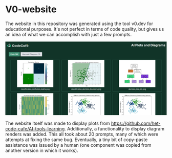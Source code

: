 # V0-website

The website in this repository was generated using the tool v0.dev for educational purposes. 
It's not perfect in terms of code quality, but gives us an idea of what we can accomplish 
with just a few prompts.

![A screenshot of the website](screenshot.png)

The website itself was made to display plots from https://github.com/het-code-cafe/AI-tools-learning. 
Additionally, a functionality to display diagram renders was added. This all took about 20 prompts, 
many of which were attempts at fixing the same bug. Eventually, a tiny bit of copy-paste assistance was 
issued by a human (one component was copied from another version in which it works). 
